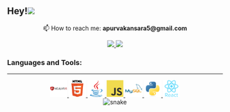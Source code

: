 <h2>Hey!<img src="https://user-images.githubusercontent.com/5679180/79618120-0daffb80-80be-11ea-819e-d2b0fa904d07.gif" width="24px"></h2>

<p align="center">
   📫 How to reach me: <strong>apurvakansara5@gmail.com</strong>
</p>

<div align="center">
   <a href="https://github.com/adx7893">
      <img height="150em" src="https://github-readme-stats.vercel.app/api?username=adx7893&hide_title=true&hide_border=true&show_icons=true&include_all_commits=true&line_height=24&bg_color=0,420000,120042&theme=dark">
      <img height="150em" src="https://github-readme-stats.vercel.app/api/top-langs/?username=adx7893&layout=compact&include_all_commits=true&show_icons=true&bg_color=0,420000,120042&theme=dark">
   </a>
</div>

<h3 align="left">Languages and Tools:</h3>
<hr>
<div align="center">
   <a href="https://angular.io" target="_blank">
      <img src="https://raw.githubusercontent.com/devicons/devicon/master/icons/angularjs/angularjs-original-wordmark.svg" alt="angularjs" width="40" height="40"/>
   </a>
   <a href="https://www.w3.org/html/" target="_blank">
      <img src="https://raw.githubusercontent.com/devicons/devicon/master/icons/html5/html5-original-wordmark.svg" alt="html5" width="40" height="40"/>
   </a>
   <a href="https://www.java.com" target="_blank">
      <img src="https://raw.githubusercontent.com/devicons/devicon/master/icons/java/java-original.svg" alt="java" width="40" height="40"/>
   </a>
   <a href="https://developer.mozilla.org/en-US/docs/Web/JavaScript" target="_blank">
      <img src="https://raw.githubusercontent.com/devicons/devicon/master/icons/javascript/javascript-original.svg" alt="javascript" width="40" height="40"/>
   </a>
   <a href="https://www.mysql.com/" target="_blank">
      <img src="https://raw.githubusercontent.com/devicons/devicon/master/icons/mysql/mysql-original-wordmark.svg" alt="mysql" width="40" height="40"/>
   </a>
   <a href="https://www.python.org" target="_blank">
      <img src="https://raw.githubusercontent.com/devicons/devicon/master/icons/python/python-original.svg" alt="python" width="40" height="40"/>
   </a>
   <a href="https://reactjs.org/" target="_blank">
      <img src="https://raw.githubusercontent.com/devicons/devicon/master/icons/react/react-original-wordmark.svg" alt="react" width="40" height="40"/>
   </a>
</div>

<div align="center">
   <img src="https://github.com/ishikkkkaaaa/ishikkkkaaaa/raw/output/github-contribution-grid-snake.svg" alt="snake">
</div>
